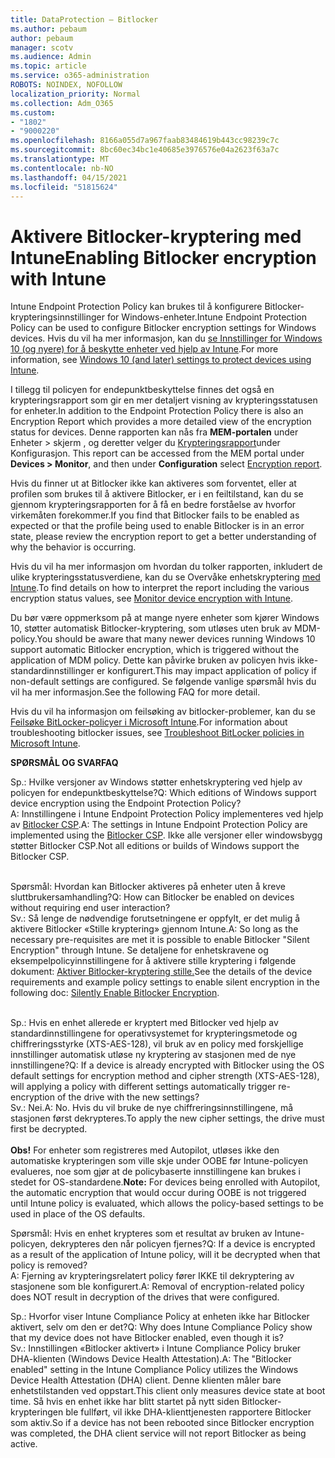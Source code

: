 ```yaml
---
title: DataProtection – Bitlocker
ms.author: pebaum
author: pebaum
manager: scotv
ms.audience: Admin
ms.topic: article
ms.service: o365-administration
ROBOTS: NOINDEX, NOFOLLOW
localization_priority: Normal
ms.collection: Adm_O365
ms.custom:
- "1802"
- "9000220"
ms.openlocfilehash: 8166a055d7a967faab83484619b443cc98239c7c
ms.sourcegitcommit: 8bc60ec34bc1e40685e3976576e04a2623f63a7c
ms.translationtype: MT
ms.contentlocale: nb-NO
ms.lasthandoff: 04/15/2021
ms.locfileid: "51815624"
---
```

# <a name="enabling-bitlocker-encryption-with-intune"></a><span data-ttu-id="e413f-102">Aktivere Bitlocker-kryptering med Intune</span><span class="sxs-lookup"><span data-stu-id="e413f-102">Enabling Bitlocker encryption with Intune</span></span>

<span data-ttu-id="e413f-103">Intune Endpoint Protection Policy kan brukes til å konfigurere Bitlocker-krypteringsinnstillinger for Windows-enheter.</span><span class="sxs-lookup"><span data-stu-id="e413f-103">Intune Endpoint Protection Policy can be used to configure Bitlocker encryption settings for Windows devices.</span></span> <span data-ttu-id="e413f-104">Hvis du vil ha mer informasjon, kan du [se Innstillinger for Windows 10 (og nyere) for å beskytte enheter ved hjelp av Intune](https://docs.microsoft.com/intune/endpoint-protection-windows-10#windows-encryption).</span><span class="sxs-lookup"><span data-stu-id="e413f-104">For more information, see [Windows 10 (and later) settings to protect devices using Intune](https://docs.microsoft.com/intune/endpoint-protection-windows-10#windows-encryption).</span></span>

<span data-ttu-id="e413f-105">I tillegg til policyen for endepunktbeskyttelse finnes det også en krypteringsrapport som gir en mer detaljert visning av krypteringsstatusen for enheter.</span><span class="sxs-lookup"><span data-stu-id="e413f-105">In addition to the Endpoint Protection Policy there is also an Encryption Report which provides a more detailed view of the encryption status for devices.</span></span> <span data-ttu-id="e413f-106">Denne rapporten kan nås fra **MEM-portalen** under Enheter > skjerm , og deretter velger du [Krypteringsrapport](https://endpoint.microsoft.com/#blade/Microsoft_Intune_DeviceSettings/DevicesMonitorMenu/encryptionReport)under Konfigurasjon. </span><span class="sxs-lookup"><span data-stu-id="e413f-106">This report can be accessed from the MEM portal under **Devices > Monitor**, and then under **Configuration** select [Encryption report](https://endpoint.microsoft.com/#blade/Microsoft_Intune_DeviceSettings/DevicesMonitorMenu/encryptionReport).</span></span>

<span data-ttu-id="e413f-107">Hvis du finner ut at Bitlocker ikke kan aktiveres som forventet, eller at profilen som brukes til å aktivere Bitlocker, er i en feiltilstand, kan du se gjennom krypteringsrapporten for å få en bedre forståelse av hvorfor virkemåten forekommer.</span><span class="sxs-lookup"><span data-stu-id="e413f-107">If you find that Bitlocker fails to be enabled as expected or that the profile being used to enable Bitlocker is in an error state, please review the encryption report to get a better understanding of why the behavior is occurring.</span></span>

<span data-ttu-id="e413f-108">Hvis du vil ha mer informasjon om hvordan du tolker rapporten, inkludert de ulike krypteringsstatusverdiene, kan du se Overvåke enhetskryptering [med Intune](https://docs.microsoft.com/mem/intune/protect/encryption-monitor).</span><span class="sxs-lookup"><span data-stu-id="e413f-108">To find details on how to interpret the report including the various encryption status values, see [Monitor device encryption with Intune](https://docs.microsoft.com/mem/intune/protect/encryption-monitor).</span></span>

<span data-ttu-id="e413f-109">Du bør være oppmerksom på at mange nyere enheter som kjører Windows 10, støtter automatisk Bitlocker-kryptering, som utløses uten bruk av MDM-policy.</span><span class="sxs-lookup"><span data-stu-id="e413f-109">You should be aware that many newer devices running Windows 10 support automatic Bitlocker encryption, which is triggered without the application of MDM policy.</span></span> <span data-ttu-id="e413f-110">Dette kan påvirke bruken av policyen hvis ikke-standardinnstillinger er konfigurert.</span><span class="sxs-lookup"><span data-stu-id="e413f-110">This may impact application of policy if non-default settings are configured.</span></span> <span data-ttu-id="e413f-111">Se følgende vanlige spørsmål hvis du vil ha mer informasjon.</span><span class="sxs-lookup"><span data-stu-id="e413f-111">See the following FAQ for more detail.</span></span>

<span data-ttu-id="e413f-112">Hvis du vil ha informasjon om feilsøking av bitlocker-problemer, kan du se [Feilsøke BitLocker-policyer i Microsoft Intune](https://docs.microsoft.com/intune/protect/troubleshoot-bitlocker-policies).</span><span class="sxs-lookup"><span data-stu-id="e413f-112">For information about troubleshooting bitlocker issues, see [Troubleshoot BitLocker policies in Microsoft Intune](https://docs.microsoft.com/intune/protect/troubleshoot-bitlocker-policies).</span></span>
 
 
<span data-ttu-id="e413f-113">**SPØRSMÅL OG SVAR**</span><span class="sxs-lookup"><span data-stu-id="e413f-113">**FAQ**</span></span>

<span data-ttu-id="e413f-114">Sp.: Hvilke versjoner av Windows støtter enhetskryptering ved hjelp av policyen for endepunktbeskyttelse?</span><span class="sxs-lookup"><span data-stu-id="e413f-114">Q: Which editions of Windows support device encryption using the Endpoint Protection Policy?</span></span><br>
<span data-ttu-id="e413f-115">A: Innstillingene i Intune Endpoint Protection Policy implementeres ved hjelp av [Bitlocker CSP](https://docs.microsoft.com/windows/client-management/mdm/bitlocker-csp).</span><span class="sxs-lookup"><span data-stu-id="e413f-115">A: The settings in Intune Endpoint Protection Policy are implemented using the [Bitlocker CSP](https://docs.microsoft.com/windows/client-management/mdm/bitlocker-csp).</span></span> <span data-ttu-id="e413f-116">Ikke alle versjoner eller windowsbygg støtter Bitlocker CSP.</span><span class="sxs-lookup"><span data-stu-id="e413f-116">Not all editions or builds of Windows support the Bitlocker CSP.</span></span> <br><br>

<span data-ttu-id="e413f-117">Spørsmål: Hvordan kan Bitlocker aktiveres på enheter uten å kreve sluttbrukersamhandling?</span><span class="sxs-lookup"><span data-stu-id="e413f-117">Q: How can Bitlocker be enabled on devices without requiring end user interaction?</span></span><br>
<span data-ttu-id="e413f-118">Sv.: Så lenge de nødvendige forutsetningene er oppfylt, er det mulig å aktivere Bitlocker «Stille kryptering» gjennom Intune.</span><span class="sxs-lookup"><span data-stu-id="e413f-118">A: So long as the necessary pre-requisites are met it is possible to enable Bitlocker "Silent Encryption" through Intune.</span></span> <span data-ttu-id="e413f-119">Se detaljene for enhetskravene og eksempelpolicyinnstillingene for å aktivere stille kryptering i følgende dokument: [Aktiver Bitlocker-kryptering stille.](https://docs.microsoft.com/mem/intune/protect/encrypt-devices#silently-enable-bitlocker-on-devices)</span><span class="sxs-lookup"><span data-stu-id="e413f-119">See the details of the device requirements and example policy settings to enable silent encryption in the following doc: [Silently Enable Bitlocker Encryption](https://docs.microsoft.com/mem/intune/protect/encrypt-devices#silently-enable-bitlocker-on-devices).</span></span> <br><br>

<span data-ttu-id="e413f-120">Sp.: Hvis en enhet allerede er kryptert med Bitlocker ved hjelp av standardinnstillingene for operativsystemet for krypteringsmetode og chiffreringsstyrke (XTS-AES-128), vil bruk av en policy med forskjellige innstillinger automatisk utløse ny kryptering av stasjonen med de nye innstillingene?</span><span class="sxs-lookup"><span data-stu-id="e413f-120">Q: If a device is already encrypted with Bitlocker using the OS default settings for encryption method and cipher strength (XTS-AES-128), will applying a policy with different settings automatically trigger re-encryption of the drive with the new settings?</span></span><br>
<span data-ttu-id="e413f-121">Sv.: Nei.</span><span class="sxs-lookup"><span data-stu-id="e413f-121">A: No.</span></span> <span data-ttu-id="e413f-122">Hvis du vil bruke de nye chiffreringsinnstillingene, må stasjonen først dekrypteres.</span><span class="sxs-lookup"><span data-stu-id="e413f-122">To apply the new cipher settings, the drive must first be decrypted.</span></span><br><br>
<span data-ttu-id="e413f-123">**Obs!** For enheter som registreres med Autopilot, utløses ikke den automatiske krypteringen som ville skje under OOBE før Intune-policyen evalueres, noe som gjør at de policybaserte innstillingene kan brukes i stedet for OS-standardene.</span><span class="sxs-lookup"><span data-stu-id="e413f-123">**Note:** For devices being enrolled with Autopilot, the automatic encryption that would occur during OOBE is not triggered until Intune policy is evaluated, which allows the policy-based settings to be used in place of the OS defaults.</span></span>
 
<span data-ttu-id="e413f-124">Spørsmål: Hvis en enhet krypteres som et resultat av bruken av Intune-policyen, dekrypteres den når policyen fjernes?</span><span class="sxs-lookup"><span data-stu-id="e413f-124">Q: If a device is encrypted as a result of the  application of Intune policy, will it be decrypted when that policy is removed?</span></span><br>
<span data-ttu-id="e413f-125">A: Fjerning av krypteringsrelatert policy fører IKKE til dekryptering av stasjonene som ble konfigurert.</span><span class="sxs-lookup"><span data-stu-id="e413f-125">A: Removal of encryption-related policy does NOT result in decryption of the drives that were configured.</span></span>
 
<span data-ttu-id="e413f-126">Sp.: Hvorfor viser Intune Compliance Policy at enheten ikke har Bitlocker aktivert, selv om den er det?</span><span class="sxs-lookup"><span data-stu-id="e413f-126">Q: Why does Intune Compliance Policy show that my device does not have Bitlocker enabled, even though it is?</span></span><br>
<span data-ttu-id="e413f-127">Sv.: Innstillingen «Bitlocker aktivert» i Intune Compliance Policy bruker DHA-klienten (Windows Device Health Attestation).</span><span class="sxs-lookup"><span data-stu-id="e413f-127">A: The "Bitlocker enabled" setting in the Intune Compliance Policy utilizes the Windows Device Health Attestation  (DHA) client.</span></span> <span data-ttu-id="e413f-128">Denne klienten måler bare enhetstilstanden ved oppstart.</span><span class="sxs-lookup"><span data-stu-id="e413f-128">This client only measures device state at boot time.</span></span> <span data-ttu-id="e413f-129">Så hvis en enhet ikke har blitt startet på nytt siden Bitlocker-krypteringen ble fullført, vil ikke DHA-klienttjenesten rapportere Bitlocker som aktiv.</span><span class="sxs-lookup"><span data-stu-id="e413f-129">So if a device has not been rebooted since Bitlocker encryption was completed, the DHA client service will not report Bitlocker as being active.</span></span>
 
 